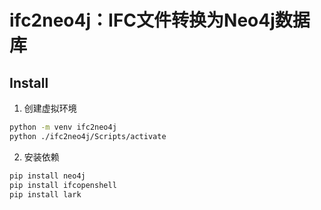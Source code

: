 # ifc2neo4j：IFC文件转换为Neo4j数据库

## Install

1. 创建虚拟环境

```bash
python -m venv ifc2neo4j
python ./ifc2neo4j/Scripts/activate
```

2. 安装依赖

```bash
pip install neo4j
pip install ifcopenshell
pip install lark
```